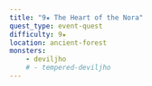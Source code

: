 ```yaml
---
title: "9★ The Heart of the Nora"
quest_type: event-quest
difficulty: 9★
location: ancient-forest
monsters:
    - deviljho
    # - tempered-deviljho
---
```

